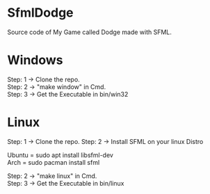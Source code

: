 # SfmlDodge
Source code of My Game called Dodge made with SFML.


# Windows

Step: 1 -> Clone the repo.  
Step: 2 -> "make window" in Cmd.  
Step: 3 -> Get the Executable in bin/win32

# Linux

Step: 1 -> Clone the repo.
Step: 2 -> Install SFML on your linux Distro

Ubuntu = sudo apt install libsfml-dev  
Arch = sudo pacman install sfml

Step: 2 -> "make linux" in Cmd.  
Step: 3 -> Get the Executable in bin/linux  
